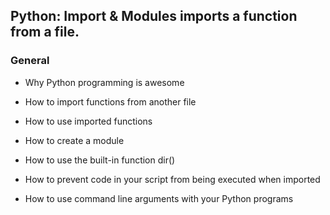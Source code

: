 ## Python: Import & Modules imports a function from a file.

### General

* Why Python programming is awesome

* How to import functions from another file

* How to use imported functions

* How to create a module

* How to use the built-in function dir()

* How to prevent code in your script from being executed when imported

* How to use command line arguments with your Python programs
